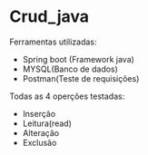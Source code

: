 # Crud_java 

Ferramentas utilizadas:
- Spring boot (Framework java)
- MYSQL(Banco de dados)
- Postman(Teste de requisições)

Todas as 4 operções testadas: 
- Inserção
- Leitura(read)
- Alteração
- Exclusão
